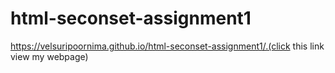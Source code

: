 # html-seconset-assignment1

https://velsuripoornima.github.io/html-seconset-assignment1/.(click this link view my webpage)
